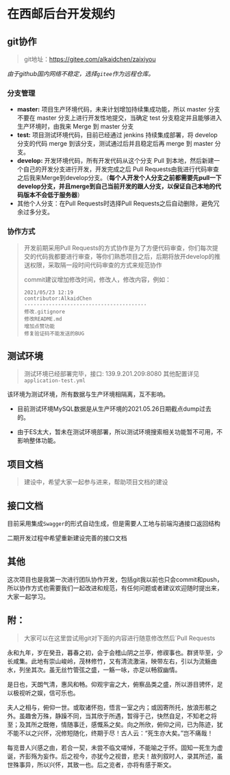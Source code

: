 # 在西邮后台开发规约

## git协作

> git地址：https://gitee.com/alkaidchen/zaixiyou

*由于github国内网络不稳定，选择`gitee`作为远程仓库。*

### 分支管理

- **master:** 项目生产环境代码，未来计划增加持续集成功能，所以 master 分支不要在 master 分支上进行开发性地提交，当确定 test 分支稳定并且能够进入生产环境时，由我来 Merge 到 master 分支
- **test:** 项目测试环境代码，目前已经通过 jenkins 持续集成部署，将 develop 分支的代码 merge 到该分支，测试通过后并且稳定后再 merge 到 master 分支。
- **develop:** 开发环境代码，所有开发代码从这个分支 Pull 到本地，然后新建一个自己的开发分支进行开发，开发完成之后 Pull Requests由我进行代码审查之后我来Merge到develop分支。（**每个人开发个人分支之前都需要先pull一下develop分支，并且merge到自己当前开发的跟人分支，以保证自己本地的代码版本不会低于服务器**）
- 其他个人分支：在Pull Requests时选择Pull Requests之后自动删除，避免冗余过多分支。

### 协作方式

> 开发前期采用Pull Requests的方式协作是为了方便代码审查，你们每次提交的代码我都要进行审查，等你们熟悉项目之后，后期将放开develop的推送权限，采取隔一段时间代码审查的方式来规范协作
>
> commit建议增加修改时间，修改人，修改内容，例如：
>
> ```
> 2021/05/23 12:19
> contributor:AlkaidChen
> ----------------------------------------
> 修改.gitignore
> 修改README.md
> 增加点赞功能
> 修复验证码不能发送的BUG
> ```

## 测试环境

> 测试环境已经部署完毕，接口: 139.9.201.209:8080 其他配置详见 `application-test.yml`

该环境为测试环境，所有数据与生产环境相隔离，互不影响。

- 目前测试环境MySQL数据是从生产环境的2021.05.26日期截点dump过去的。

- 由于ES太大，暂未在测试环境部署，所以测试环境搜索相关功能暂不可用，不影响整体功能。



## 项目文档

> 建设中，希望大家一起参与进来，帮助项目文档的建设



## 接口文档

目前采用集成`Swagger`的形式自动生成，但是需要人工地与前端沟通接口返回结构

二期开发过程中希望重新建设完善的接口文档



## 其他

这次项目也是我第一次进行团队协作开发，包括git我以前也只会commit和push，所以协作方式也需要我们一起改进和规范，有任何问题或者建议欢迎随时提出来，大家一起学习。





## 附：

> 大家可以在这里尝试用git对下面的内容进行随意修改然后`Pull Requests

永和九年，岁在癸丑，暮春之初，会于会稽山阴之兰亭，修禊事也。群贤毕至，少长咸集。此地有崇山峻岭，茂林修竹，又有清流激湍，映带左右，引以为流觞曲水，列坐其次。虽无丝竹管弦之盛，一觞一咏，亦足以畅叙幽情。

是日也，天朗气清，惠风和畅。仰观宇宙之大，俯察品类之盛，所以游目骋怀，足以极视听之娱，信可乐也。

夫人之相与，俯仰一世。或取诸怀抱，悟言一室之内；或因寄所托，放浪形骸之外。虽趣舍万殊，静躁不同，当其欣于所遇，暂得于己，快然自足，不知老之将至；及其所之既倦，情随事迁，感慨系之矣。向之所欣，俯仰之间，已为陈迹，犹不能不以之兴怀，况修短随化，终期于尽！古人云：“死生亦大矣。”岂不痛哉！

每览昔人兴感之由，若合一契，未尝不临文嗟悼，不能喻之于怀。固知一死生为虚诞，齐彭殇为妄作。后之视今，亦犹今之视昔，悲夫！故列叙时人，录其所述，虽世殊事异，所以兴怀，其致一也。后之览者，亦将有感于斯文。
